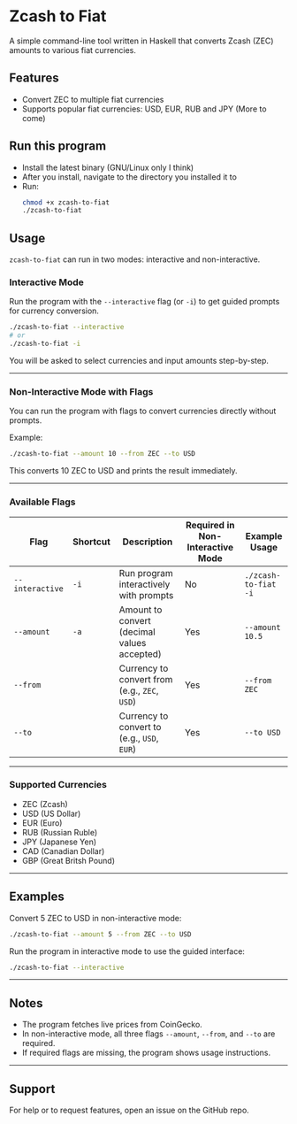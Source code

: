 # Zcash to Fiat

A simple command-line tool written in Haskell that converts Zcash (ZEC) amounts to various fiat currencies.

## Features

- Convert ZEC to multiple fiat currencies
- Supports popular fiat currencies: USD, EUR, RUB and JPY (More to come)

## Run this program

* Install the latest binary (GNU/Linux only I think)
* After you install, navigate to the directory you installed it to
* Run:
  ```bash
  chmod +x zcash-to-fiat
  ./zcash-to-fiat
  ```

## Usage

`zcash-to-fiat` can run in two modes: interactive and non-interactive.

### Interactive Mode

Run the program with the `--interactive` flag (or `-i`) to get guided prompts for currency conversion.

```bash
./zcash-to-fiat --interactive
# or
./zcash-to-fiat -i
```

You will be asked to select currencies and input amounts step-by-step.

---

### Non-Interactive Mode with Flags

You can run the program with flags to convert currencies directly without prompts.

Example:

```bash
./zcash-to-fiat --amount 10 --from ZEC --to USD
```

This converts 10 ZEC to USD and prints the result immediately.

---

### Available Flags

| Flag            | Shortcut | Description                                   | Required in Non-Interactive Mode | Example Usage         |
|-----------------|----------|-----------------------------------------------|---------------------------------|------------------------|
| `--interactive` | `-i`     | Run program interactively with prompts        | No                              | `./zcash-to-fiat -i`   |
| `--amount`      | `-a`     | Amount to convert (decimal values accepted)   | Yes                             | `--amount 10.5`        |
| `--from`        |          | Currency to convert from (e.g., `ZEC`, `USD`) | Yes                             | `--from ZEC`           |
| `--to`          |          | Currency to convert to (e.g., `USD`, `EUR`)   | Yes                             | `--to USD`             |


---

### Supported Currencies

- ZEC (Zcash)
- USD (US Dollar)
- EUR (Euro)
- RUB (Russian Ruble)
- JPY (Japanese Yen)
- CAD (Canadian Dollar)
- GBP (Great Britsh Pound)

---

## Examples

Convert 5 ZEC to USD in non-interactive mode:

```bash
./zcash-to-fiat --amount 5 --from ZEC --to USD
```

Run the program in interactive mode to use the guided interface:

```bash
./zcash-to-fiat --interactive
```

---

## Notes

- The program fetches live prices from CoinGecko.
- In non-interactive mode, all three flags `--amount`, `--from`, and `--to` are required.
- If required flags are missing, the program shows usage instructions.

---

## Support

For help or to request features, open an issue on the GitHub repo.